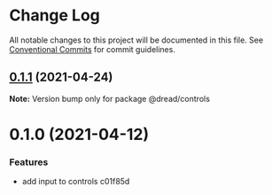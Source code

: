 # Change Log

All notable changes to this project will be documented in this file.
See [Conventional Commits](https://conventionalcommits.org) for commit guidelines.

## [0.1.1](/compare/@dread/controls@0.1.0...@dread/controls@0.1.1) (2021-04-24)

**Note:** Version bump only for package @dread/controls





# 0.1.0 (2021-04-12)


### Features

* add input to controls c01f85d
